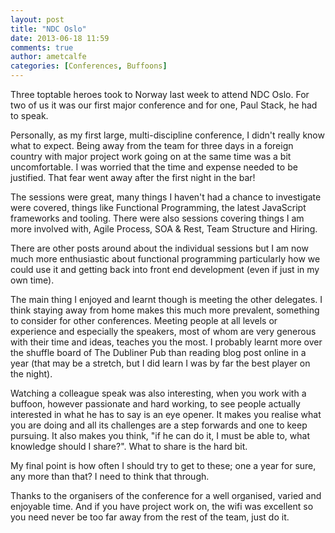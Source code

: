 ```yaml
---
layout: post
title: "NDC Oslo"
date: 2013-06-18 11:59
comments: true
author: ametcalfe
categories: [Conferences, Buffoons]
---
```


Three toptable heroes took to Norway last week to attend NDC Oslo. For two of us it was our first major conference and for one, Paul Stack, he had to speak.

Personally, as my first large, multi-discipline conference, I didn't really know what to expect. Being away from the team for three days in a foreign country with major project work going on at the same time was a bit uncomfortable. I was worried that the time and expense needed to be justified. That fear went away after the first night in the bar!

The sessions were great, many things I haven't had a chance to investigate were covered, things like Functional Programming, the latest JavaScript frameworks and tooling. There were also sessions covering things I am more involved with, Agile Process, SOA & Rest, Team Structure and Hiring.

There are other posts around about the individual sessions but I am now much more enthusiastic about functional programming particularly how we could use it and getting back into front end development (even if just in my own time).

The main thing I enjoyed and learnt though is meeting the other delegates. I think staying away from home makes this much more prevalent, something to consider for other conferences. Meeting people at all levels or experience and especially the speakers, most of whom are very generous with their time and ideas, teaches you the most. I probably learnt more over the shuffle board of The Dubliner Pub than reading blog post online in a year (that may be a stretch, but I did learn I was by far the best player on the night). 

Watching a colleague speak was also interesting, when you work with a buffoon, however passionate and hard working, to see people actually interested in what he has to say is an eye opener. It makes you realise what you are doing and all its challenges are a step forwards and one to keep pursuing. It also makes you think, "if he can do it, I must be able to, what knowledge should I share?". What to share is the hard bit.

My final point is how often I should try to get to these; one a year for sure, any more than that? I need to think that through.

Thanks to the organisers of the conference for a well organised, varied and enjoyable time. And if you have project work on, the wifi was excellent so you need never be too far away from the rest of the team, just do it.